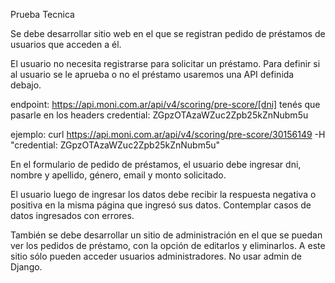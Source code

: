 Prueba Tecnica

Se debe desarrollar sitio web en el que se registran pedido de préstamos de usuarios que acceden a él.

El usuario no necesita registrarse para solicitar un préstamo.
Para definir si al usuario se le aprueba o no el préstamo usaremos una API definida debajo.

endpoint: https://api.moni.com.ar/api/v4/scoring/pre-score/[dni]
tenés que pasarle en los headers credential: ZGpzOTAzaWZuc2Zpb25kZnNubm5u

ejemplo: curl https://api.moni.com.ar/api/v4/scoring/pre-score/30156149 -H "credential: ZGpzOTAzaWZuc2Zpb25kZnNubm5u"

En el formulario de pedido de préstamos, el usuario debe ingresar dni, nombre y apellido, género, email y monto solicitado.

El usuario luego de ingresar los datos debe recibir la respuesta negativa o positiva en la misma página que ingresó sus datos.
Contemplar casos de datos ingresados con errores.

También se debe desarrollar un sitio de administración en el que se puedan ver los pedidos de préstamo, con la opción de editarlos y eliminarlos. A este sitio sólo pueden acceder usuarios administradores. No usar admin de Django.